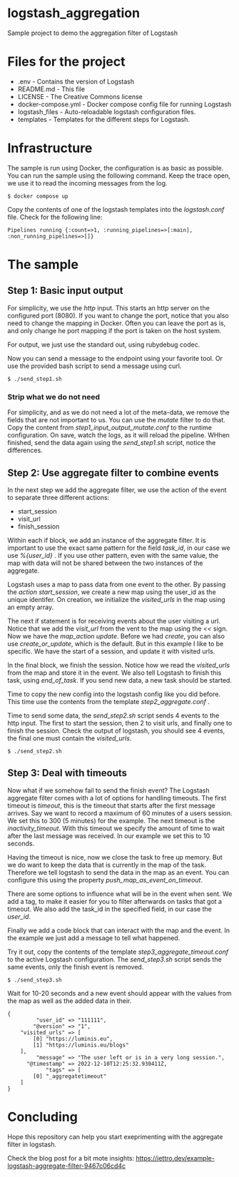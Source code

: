 # logstash_aggregation
Sample project to demo the aggregation filter of Logstash

# Files for the project
* .env - Contains the version of Logstash
* README.md - This file
* LICENSE - The Creative Commons license
* docker-compose.yml - Docker compose config file for running Logstash
* logstash_files - Auto-reloadable logstash configuration files.
* templates - Templates for the different steps for Logstash.

# Infrastructure
The sample is run using Docker, the configuration is as basic as possible. You can run the sample using the following command. Keep the trace open, we use it to read the incoming messages from the log.

```
$ docker compose up
```

Copy the contents of one of the logstash templates into the _logstash.conf_ file. Check for the following line:

```
Pipelines running {:count=>1, :running_pipelines=>[:main], :non_running_pipelines=>[]}
```

# The sample

## Step 1: Basic input output
For simplicity, we use the _http_ input. This starts an http server on the configured port (8080). If you want to change the port, notice that you also need to change the mapping in Docker. Often you can leave the port as is, and only change he port mapping if the port is taken on the host system.

For output, we just use the standard out, using rubydebug codec.

Now you can send a message to the endpoint using your favorite tool. Or use the provided bash script to send a message using curl.

```
$ ./send_step1.sh
```

### Strip what we do not need
For simplicity, and as we do not need a lot of the meta-data, we remove the fields that are not important to us. You can use the _mutate_ filter to do that. Copy the content from _step1_input_output_mutate.conf_ to the runtime configuration. On save, watch the logs, as it will reload the pipeline. WHhen finished, send the data again using the _send_step1.sh_ script, notice the differences.

## Step 2: Use aggregate filter to combine events
In the next step we add the aggregate filter, we use the action of the event to separate three different actions:
* start_session
* visit_url
* finish_session

Within each if block, we add an instance of the aggregate filter. It is important to use the exact same pattern for the field _task_id_, in our case we use _%{user_id}_ . If you use other pattern, even with the same value, the map with data will not be shared between the two instances of the aggregate.

Logstash uses a map to pass data from one event to the other. By passing the _action_ _start_session_, we create a new map using the user_id as the unique identifer. On creation, we initialize the _visited_urls_ in the map using an empty array.

The next if statement is for receiving events about the user visiting a url. Notice that we add the _visit_url_ from the vent to the map using the _<<_ sign. Now we have the _map_action_ _update_. Before we had _create_, you can also use _create_or_update_, which is the default. But in this example I like to be specific. We have the start of a session, and update it with visited urls.

In the final block, we finish the session. Notice how we read the _visited_urls_ from the map and store it in the event. We also tell Logstash to finish this task, using _end_of_task_. If you send new data, a new task should be started.

Time to copy the new config into the logstash config like you did before. This time use the contents from the template _step2_aggregate.conf_ .

Time to send some data, the _send_step2.sh_ script sends 4 events to the http input. The first to start the session, then 2 to visit urls, and finally one to finish the session. Check the output of logstash, you should see 4 events, the final one must contain the _visited_urls_.

```
$ ./send_step2.sh
```

## Step 3: Deal with timeouts
Now what if we somehow fail to send the finish event? The Logstash aggregate filter comes with a lot of options for handling timeouts. The first timeout is _timeout_, this is the timeout that starts after the first message arrives. Say we want to record a maximum of 60 minutes of a users session. We set this to 300 (5 minutes) for the example. The next timeout is the _inactivity_timeout_. With this timeout we specify the amount of time to wait after the last message was received. In our example we set this to 10 seconds.

Having the timeout is nice, now we close the task to free up memory. But we do want to keep the data that is currently in the map of the task. Therefore we tell logstash to send the data in the map as an event. You can configure this using the property _push_map_as_event_on_timeout_. 

There are some options to influence what will be in the event when sent. We add a tag, to make it easier for you to filter afterwards on tasks that got a timeout. We also add the task_id in the specified field, in our case the _user_id_.

Finally we add a code block that can interact with the map and the event. In the example we just add a message to tell what happened.

Try it out, copy the contents of the template _step3_aggregate_timeout.conf_ to the active Logstash configuration. The _send_step3.sh_ script sends the same events, only the finish event is removed.

```
$ ./send_step3.sh
```

Wait for 10-20 seconds and a new event should appear with the values from the map as well as the added data in their.

```
{
         "user_id" => "111111",
        "@version" => "1",
    "visited_urls" => [
        [0] "https://luminis.eu",
        [1] "https://luminis.eu/blogs"
    ],
         "message" => "The user left or is in a very long session.",
      "@timestamp" => 2022-12-10T12:25:32.930411Z,
            "tags" => [
        [0] "_aggregatetimeout"
    ]
}
```

# Concluding
Hope this repository can help you start exeprimenting with the aggregate filter in logstash.

Check the blog post for a bit mote insights:
https://jettro.dev/example-logstash-aggregate-filter-9467c06cd4c
